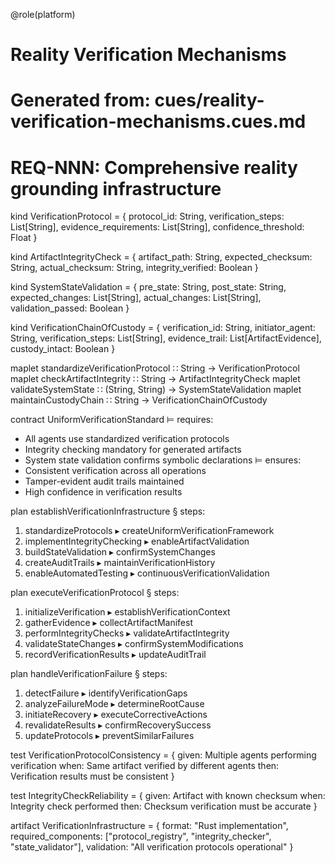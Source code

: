 @role(platform)

# Reality Verification Mechanisms
# Generated from: cues/reality-verification-mechanisms.cues.md
# REQ-NNN: Comprehensive reality grounding infrastructure

kind VerificationProtocol = {
  protocol_id: String,
  verification_steps: List[String],
  evidence_requirements: List[String],
  confidence_threshold: Float
}

kind ArtifactIntegrityCheck = {
  artifact_path: String,
  expected_checksum: String,
  actual_checksum: String,
  integrity_verified: Boolean
}

kind SystemStateValidation = {
  pre_state: String,
  post_state: String,
  expected_changes: List[String],
  actual_changes: List[String],
  validation_passed: Boolean
}

kind VerificationChainOfCustody = {
  verification_id: String,
  initiator_agent: String,
  verification_steps: List[String],
  evidence_trail: List[ArtifactEvidence],
  custody_intact: Boolean
}

maplet standardizeVerificationProtocol ∷ String → VerificationProtocol
maplet checkArtifactIntegrity ∷ String → ArtifactIntegrityCheck
maplet validateSystemState ∷ (String, String) → SystemStateValidation
maplet maintainCustodyChain ∷ String → VerificationChainOfCustody

contract UniformVerificationStandard ⊨ requires:
  - All agents use standardized verification protocols
  - Integrity checking mandatory for generated artifacts
  - System state validation confirms symbolic declarations
  ⊨ ensures:
  - Consistent verification across all operations
  - Tamper-evident audit trails maintained
  - High confidence in verification results

plan establishVerificationInfrastructure § steps:
  1. standardizeProtocols ▸ createUniformVerificationFramework
  2. implementIntegrityChecking ▸ enableArtifactValidation
  3. buildStateValidation ▸ confirmSystemChanges
  4. createAuditTrails ▸ maintainVerificationHistory
  5. enableAutomatedTesting ▸ continuousVerificationValidation

plan executeVerificationProtocol § steps:
  1. initializeVerification ▸ establishVerificationContext
  2. gatherEvidence ▸ collectArtifactManifest
  3. performIntegrityChecks ▸ validateArtifactIntegrity
  4. validateStateChanges ▸ confirmSystemModifications
  5. recordVerificationResults ▸ updateAuditTrail

plan handleVerificationFailure § steps:
  1. detectFailure ▸ identifyVerificationGaps
  2. analyzeFailureMode ▸ determineRootCause
  3. initiateRecovery ▸ executeCorrectiveActions
  4. revalidateResults ▸ confirmRecoverySuccess
  5. updateProtocols ▸ preventSimilarFailures

test VerificationProtocolConsistency = {
  given: Multiple agents performing verification
  when: Same artifact verified by different agents
  then: Verification results must be consistent
}

test IntegrityCheckReliability = {
  given: Artifact with known checksum
  when: Integrity check performed
  then: Checksum verification must be accurate
}

artifact VerificationInfrastructure = {
  format: "Rust implementation",
  required_components: ["protocol_registry", "integrity_checker", "state_validator"],
  validation: "All verification protocols operational"
}